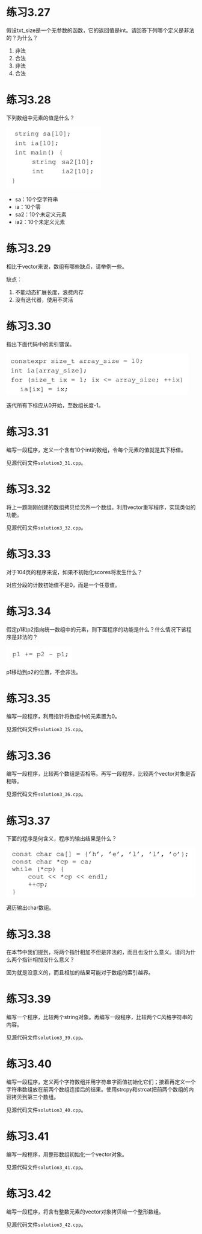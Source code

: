 # 练习3.27

假设txt_size是一个无参数的函数，它的返回值是int。请回答下列哪个定义是非法的？为什么？

1. 非法
2. 合法
3. 非法
4. 合法

# 练习3.28

下列数组中元素的值是什么？

![](res/1.png)

* sa：10个空字符串
* ia：10个零
* sa2：10个未定义元素
* ia2：10个未定义元素

# 练习3.29

相比于vector来说，数组有哪些缺点，请举例一些。

缺点：

1. 不能动态扩展长度，浪费内存
2. 没有迭代器，使用不灵活

# 练习3.30

指出下面代码中的索引错误。

![](res/2.png)

迭代所有下标应从0开始，至数组长度-1。

# 练习3.31

编写一段程序，定义一个含有10个int的数组，令每个元素的值就是其下标值。

见源代码文件`solution3_31.cpp`。

# 练习3.32

将上一题刚刚创建的数组拷贝给另外一个数组。利用vector重写程序，实现类似的功能。

见源代码文件`solution3_32.cpp`。

# 练习3.33

对于104页的程序来说，如果不初始化scores将发生什么？

对应分段的计数初始值不是0，而是一个任意值。

# 练习3.34

假定p1和p2指向统一数组中的元素，则下面程序的功能是什么？什么情况下该程序是非法的？

![](res/3.png)

p1移动到p2的位置，不会非法。

# 练习3.35

编写一段程序，利用指针将数组中的元素置为0。

见源代码文件`solution3_35.cpp`。

# 练习3.36

编写一段程序，比较两个数组是否相等。再写一段程序，比较两个vector对象是否相等。

见源代码文件`solution3_36.cpp`。

# 练习3.37

下面的程序是何含义，程序的输出结果是什么？

![](res/4.png)

遍历输出char数组。

# 练习3.38

在本节中我们提到，将两个指针相加不但是非法的，而且也没什么意义。请问为什么两个指针相加没什么意义？

因为就是没意义的，而且相加的结果可能对于数组的索引越界。

# 练习3.39

编写一个程序，比较两个string对象。再编写一段程序，比较两个C风格字符串的内容。

见源代码文件`solution3_39.cpp`。

# 练习3.40

编写一段程序，定义两个字符数组并用字符串字面值初始化它们；接着再定义一个字符串数组放在前两个数组连接后的结果。使用strcpy和strcat把前两个数组的内容拷贝到第三个数组。

见源代码文件`solution3_40.cpp`。

# 练习3.41

编写一段程序，用整形数组初始化一个vector对象。

见源代码文件`solution3_41.cpp`。

# 练习3.42

编写一段程序，将含有整数元素的vector对象拷贝给一个整形数组。

见源代码文件`solution3_42.cpp`。
